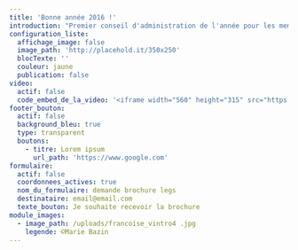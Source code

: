 ```yaml
---
title: 'Bonne année 2016 !'
introduction: "Premier conseil d'administration de l'année pour les membres du Fonds Coeurs Vaillants - Âmes Vaillantes. L'occasion pour les administrateurs de réaffirmer leurs priorités pour les mois à venir dans une ambiance conviviale et studieuse."
configuration_liste:
  affichage_image: false
  image_path: 'http://placehold.it/350x250'
  blocTexte: ''
  couleur: jaune
  publication: false
video:
  actif: false
  code_embed_de_la_video: '<iframe width="560" height="315" src="https://www.youtube.com/embed/7Lw7n1ymXAY" frameborder="0" allowfullscreen></iframe>'
footer_bouton:
  actif: false
  background_bleu: true
  type: transparent
  boutons:
    - titre: Lorem ipsum
      url_path: 'https://www.google.com'
formulaire:
  actif: false
  coordonnees_actives: true
  nom_du_formulaire: demande brochure legs
  destinataire: email@email.com
  texte_bouton: Je souhaite recevoir la brochure
module_images:
  - image_path: /uploads/francoise_vintro4 .jpg
    legende: ©Marie Bazin
---
```


